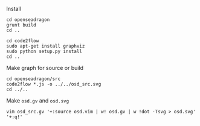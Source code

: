Install

```
cd openseadragon
grunt build
cd ..
```

```
cd code2flow
sudo apt-get install graphviz
sudo python setup.py install
cd ..
```

Make graph for source or build

```
cd openseadragon/src
code2flow *.js -o ../../osd_src.svg
cd ../..
```

Make `osd.gv` and `osd.svg`

```
vim osd_src.gv '+:source osd.vim | w! osd.gv | w !dot -Tsvg > osd.svg' '+:q!'
```
